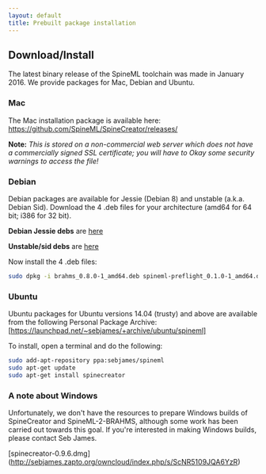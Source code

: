 ```yaml
---
layout: default
title: Prebuilt package installation
---
```


Download/Install
----------------

The latest binary release of the SpineML toolchain was made in January 2016. We provide packages for Mac, Debian and Ubuntu.

### Mac

The Mac installation package is available here: https://github.com/SpineML/SpineCreator/releases/

**Note:** *This is stored on a non-commercial web server which does not have a commercially signed SSL certificate; you will have to Okay some security warnings to access the file!*

### Debian

Debian packages are available for Jessie (Debian 8) and unstable (a.k.a. Debian Sid). Download the 4 .deb files for your architecture (amd64 for 64 bit; i386 for 32 bit).

**Debian Jessie debs** are [here](https://sebjames.zapto.org/owncloud/index.php/s/SKp02hTaoLy7rRh)

**Unstable/sid debs** are [here](https://sebjames.zapto.org/owncloud/index.php/s/grJuQkLUKZiUIWJ)

Now install the 4 .deb files:

``` bash
sudo dpkg -i brahms_0.8.0-1_amd64.deb spineml-preflight_0.1.0-1_amd64.deb spineml-2-brahms_1.1.0-1_amd64.deb spinecreator_0.9.6-1_amd64.deb
```

### Ubuntu

Ubuntu packages for Ubuntu versions 14.04 (trusty) and above are available from the following Personal Package Archive: [https://launchpad.net/~sebjames/+archive/ubuntu/spineml]

To install, open a terminal and do the following:

``` bash
sudo add-apt-repository ppa:sebjames/spineml
sudo apt-get update
sudo apt-get install spinecreator
```

### A note about Windows

Unfortunately, we don't have the resources to prepare Windows builds of SpineCreator and SpineML-2-BRAHMS, although some work has been carried out towards this goal. If you're interested in making Windows builds, please contact Seb James.

  [spinecreator-0.9.6.dmg] (http://sebjames.zapto.org/owncloud/index.php/s/ScNR5109JQA6YzR)
